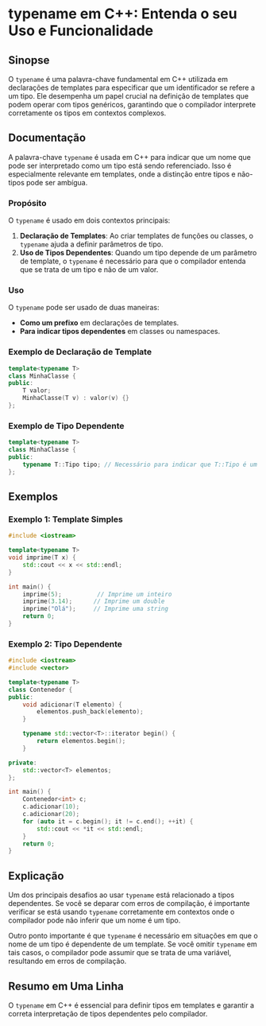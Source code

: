 <!--
Meta Description: # typename em C++: Entenda o seu Uso e Funcionalidade ## Sinopse O `typename` é uma palavra-chave fundamental em C++ utilizada em declarações de templ...
Meta Keywords: typename, tipo, que, tipos, template
-->

# typename em C++: Entenda o seu Uso e Funcionalidade

## Sinopse
O `typename` é uma palavra-chave fundamental em C++ utilizada em declarações de templates para especificar que um identificador se refere a um tipo. Ele desempenha um papel crucial na definição de templates que podem operar com tipos genéricos, garantindo que o compilador interprete corretamente os tipos em contextos complexos.

## Documentação
A palavra-chave `typename` é usada em C++ para indicar que um nome que pode ser interpretado como um tipo está sendo referenciado. Isso é especialmente relevante em templates, onde a distinção entre tipos e não-tipos pode ser ambígua. 

### Propósito
O `typename` é usado em dois contextos principais:
1. **Declaração de Templates**: Ao criar templates de funções ou classes, o `typename` ajuda a definir parâmetros de tipo.
2. **Uso de Tipos Dependentes**: Quando um tipo depende de um parâmetro de template, o `typename` é necessário para que o compilador entenda que se trata de um tipo e não de um valor.

### Uso
O `typename` pode ser usado de duas maneiras:
- **Como um prefixo** em declarações de templates.
- **Para indicar tipos dependentes** em classes ou namespaces.

### Exemplo de Declaração de Template
```cpp
template<typename T>
class MinhaClasse {
public:
    T valor;
    MinhaClasse(T v) : valor(v) {}
};
```

### Exemplo de Tipo Dependente
```cpp
template<typename T>
class MinhaClasse {
public:
    typename T::Tipo tipo; // Necessário para indicar que T::Tipo é um tipo
};
```

## Exemplos
### Exemplo 1: Template Simples
```cpp
#include <iostream>

template<typename T>
void imprime(T x) {
    std::cout << x << std::endl;
}

int main() {
    imprime(5);          // Imprime um inteiro
    imprime(3.14);      // Imprime um double
    imprime("Olá");     // Imprime uma string
    return 0;
}
```

### Exemplo 2: Tipo Dependente
```cpp
#include <iostream>
#include <vector>

template<typename T>
class Contenedor {
public:
    void adicionar(T elemento) {
        elementos.push_back(elemento);
    }

    typename std::vector<T>::iterator begin() {
        return elementos.begin();
    }

private:
    std::vector<T> elementos;
};

int main() {
    Contenedor<int> c;
    c.adicionar(10);
    c.adicionar(20);
    for (auto it = c.begin(); it != c.end(); ++it) {
        std::cout << *it << std::endl;
    }
    return 0;
}
```

## Explicação
Um dos principais desafios ao usar `typename` está relacionado a tipos dependentes. Se você se deparar com erros de compilação, é importante verificar se está usando `typename` corretamente em contextos onde o compilador pode não inferir que um nome é um tipo. 

Outro ponto importante é que `typename` é necessário em situações em que o nome de um tipo é dependente de um template. Se você omitir `typename` em tais casos, o compilador pode assumir que se trata de uma variável, resultando em erros de compilação.

## Resumo em Uma Linha
O `typename` em C++ é essencial para definir tipos em templates e garantir a correta interpretação de tipos dependentes pelo compilador.